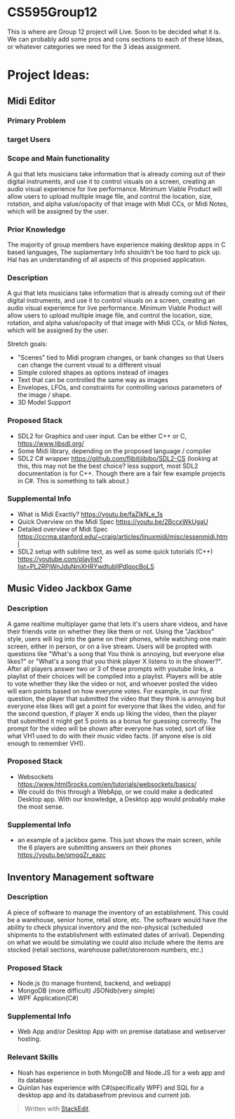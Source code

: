 # CS595Group12
This is where are Group 12 project will Live. Soon to be decided what it is. 
We can probably add some pros and cons sections to each of these Ideas, or whatever categories we need for the 3 ideas assignment. 

# Project Ideas:
## Midi Editor

### Primary Problem

### target Users

### Scope and Main functionality
A gui that lets musicians take information that is already coming out of their digital instruments, and use it to control visuals on a screen, creating an audio visual experience for live performance. Minimum Viable Product will allow users to upload multiple image file, and control the location, size, rotation, and alpha value/opacity of that image with Midi CCs, or Midi Notes, which will be assigned by the user. 
### Prior Knowledge 
The majority of group members have experience making desktop apps in C based languages, 
The suplamentary Info shouldn't be too hard to pick up. Hal has an understanding of all aspects of this proposed 
application. 

### Description
A gui that lets musicians take information that is already coming out of their digital instruments, and use it to control visuals on a screen, creating an audio visual experience for live performance. Minimum Viable Product will allow users to upload multiple image file, and control the location, size, rotation, and alpha value/opacity of that image with Midi CCs, or Midi Notes, which will be assigned by the user. 

Stretch goals: 
- "Scenes" tied to Midi program changes, or bank changes so that Users can change the current visual to a different visual 
- Simple colored shapes as options instead of images
- Text that can be controlled the same way as images
- Envelopes, LFOs, and constraints for controlling various parameters of the image / shape.
- 3D Model Support 
    
### Proposed Stack
- SDL2 for Graphics and user input. Can be either C++ or C, https://www.libsdl.org/
- Some Midi library, depending on the proposed language / compiler
- SDL2 C# wrapper https://github.com/flibitijibibo/SDL2-CS (looking at this, this may not be the best choice? less support, most SDL2 documentation is for C++. Though there are a fair few example projects in C#. This is something to talk about.)
### Supplemental Info
- What is Midi Exactly? https://youtu.be/faZIkN_e_1s
- Quick Overview on the Midi Spec https://youtu.be/2BccxWkUgaU
- Detailed overview of Midi Spec https://ccrma.stanford.edu/~craig/articles/linuxmidi/misc/essenmidi.html
- SDL2 setup with sublime text, as well as some quick tutorials (C++) https://youtube.com/playlist?list=PL2RPjWnJduNmXHRYwdtublIPdlqocBoLS 


## Music Video Jackbox Game
### Description
A game realtime multiplayer game that lets it's users share videos, and have their friends vote on whether they like them or not. Using the "Jackbox" style, users will log into the game on their phones, while watching one main screen, either in person, or on a live stream. Users will be propted with questions like "What's a song that You think is annoying, but everyone else likes?" or "What's a song that you think player X listens to in the shower?". After all players answer two or 3 of these prompts with youtube links, a playlist of their choices will be compiled into a playlist. Players will be able to vote whether they like the video or not, and whoever posted the video will earn points based on how everyone votes. For example, in our first question, the player that submitted the video that they think is annoying but everyone else likes will get a point for everyone that likes the video, and for the second question, if player X ends up liking the video, then the player that submitted it might get 5 points as a bonus for guessing correctly. The prompt for the video will be shown after everyone has voted, sort of like what VH1 used to do with their music video facts. (if anyone else is old enough to remember VH1).
### Proposed Stack
- Websockets https://www.html5rocks.com/en/tutorials/websockets/basics/
- We could do this through a WebApp, or we could make a dedicated Desktop app. With our knowledge, a Desktop app would probably make the most sense.
### Supplemental Info
- an example of a jackbox game. This just shows the main screen, while the 6 players are submitting answers on their phones https://youtu.be/qmgqZr_eazc 


## Inventory Management software
### Description
A piece of software to manage the inventory of an establishment. This could be a warehouse, senior home, retail store, etc. The software would have the ability to check physical inventory and the non-physical (scheduled shipments to the establishment with estimated dates of arrival). Depending on what we would be simulating we could also include where the items are stocked (retail sections, warehouse pallet/storeroom numbers, etc.)
### Proposed Stack
- Node.js (to manage frontend, backend, and webapp)
- MongoDB (more difficult) JSONdb(very simple)
- WPF Application(C#)
### Supplemental Info
- Web App and/or Desktop App with on premise database and webserver hosting.
### Relevant Skills
- Noah has experience in both MongoDB and Node.JS for a web app and its database
- Quinlan has experience with C#(specifically WPF) and SQL for a desktop app and its databasefrom previous and current job.


> Written with [StackEdit](https://stackedit.io/).
